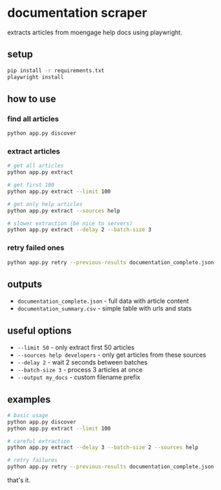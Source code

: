 # documentation scraper

extracts articles from moengage help docs using playwright.

## setup

```bash
pip install -r requirements.txt
playwright install
```

## how to use

### find all articles
```bash
python app.py discover
```

### extract articles
```bash
# get all articles
python app.py extract

# get first 100
python app.py extract --limit 100

# get only help articles  
python app.py extract --sources help

# slower extraction (be nice to servers)
python app.py extract --delay 2 --batch-size 3
```

### retry failed ones
```bash
python app.py retry --previous-results documentation_complete.json
```

## outputs

- `documentation_complete.json` - full data with article content
- `documentation_summary.csv` - simple table with urls and stats

## useful options

- `--limit 50` - only extract first 50 articles
- `--sources help developers` - only get articles from these sources
- `--delay 2` - wait 2 seconds between batches
- `--batch-size 3` - process 3 articles at once
- `--output my_docs` - custom filename prefix

## examples

```bash
# basic usage
python app.py discover
python app.py extract --limit 100

# careful extraction 
python app.py extract --delay 3 --batch-size 2 --sources help

# retry failures
python app.py retry --previous-results documentation_complete.json
```

that's it.